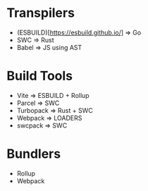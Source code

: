 # Transpilers

* (ESBUILD)[https://esbuild.github.io/] => Go
* SWC => Rust
* Babel => JS using AST


# Build Tools

* Vite => ESBUILD + Rollup
* Parcel => SWC
* Turbopack => Rust + SWC
* Webpack => LOADERS
* swcpack => SWC

# Bundlers
* Rollup
* Webpack